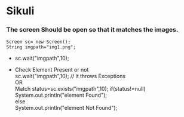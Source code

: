 # Sikuli


### The screen Should be open so that it matches  the images.

	Screen sc= new Screen();  
	String imgpath="img1.png";

*	sc.wait("imgpath",10);




*	Check Element Present or not     
	sc.wait("imgpath",10);  // it throws Exceptions     
		OR   
	Match status=sc.exists("imgpath",10);
	if(status!=null)  
		System.out.println("element Found");   
	else   
		System.out.println("element  Not Found");
				
			
	
	
